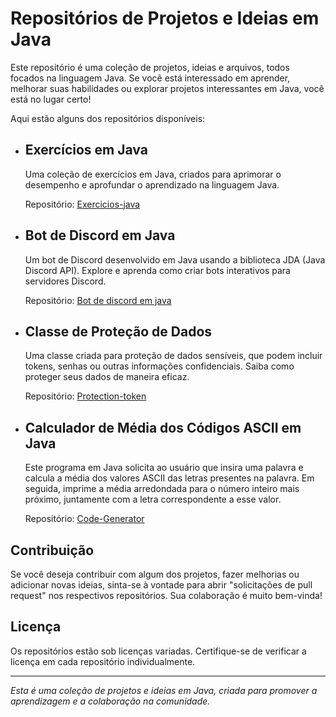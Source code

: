 # Repositórios de Projetos e Ideias em Java

Este repositório é uma coleção de projetos, ideias e arquivos, todos focados na linguagem Java. Se você está interessado em aprender, melhorar suas habilidades ou explorar projetos interessantes em Java, você está no lugar certo!

Aqui estão alguns dos repositórios disponíveis:

- ## Exercícios em Java

  Uma coleção de exercícios em Java, criados para aprimorar o desempenho e aprofundar o aprendizado na linguagem Java.

  Repositório: [Exercicios-java](https://github.com/marcos-rts/Exercicios-java)

- ## Bot de Discord em Java

  Um bot de Discord desenvolvido em Java usando a biblioteca JDA (Java Discord API). Explore e aprenda como criar bots interativos para servidores Discord.

  Repositório: [Bot de discord em java](https://github.com/marcos-rts/treinamento-bot-java)

- ## Classe de Proteção de Dados

  Uma classe criada para proteção de dados sensíveis, que podem incluir tokens, senhas ou outras informações confidenciais. Saiba como proteger seus dados de maneira eficaz.

  Repositório: [Protection-token](https://github.com/marcos-rts/Protection-token)

- ## Calculador de Média dos Códigos ASCII em Java

  Este programa em Java solicita ao usuário que insira uma palavra e calcula a média dos valores ASCII das letras presentes na palavra. Em seguida, imprime a média arredondada para o número inteiro mais próximo, juntamente com a letra correspondente a esse valor.

  Repositório: [Code-Generator](https://github.com/marcos-rts/Code-Generator)


## Contribuição

Se você deseja contribuir com algum dos projetos, fazer melhorias ou adicionar novas ideias, sinta-se à vontade para abrir "solicitações de pull request" nos respectivos repositórios. Sua colaboração é muito bem-vinda!

## Licença

Os repositórios estão sob licenças variadas. Certifique-se de verificar a licença em cada repositório individualmente.

---

*Esta é uma coleção de projetos e ideias em Java, criada para promover a aprendizagem e a colaboração na comunidade.*
